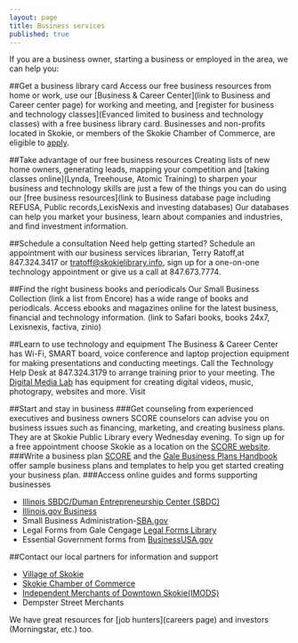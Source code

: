 ```yaml
---
layout: page
title: Business services
published: true
---
```


If you are a business owner, starting a business or employed in the area, we can help you:

##Get a business library card
Access our free business resources from home or work, use our [Business & Career Center](link to Business and Career center page) for working and meeting, and [register for business and technology classes](Evanced limited to business and technology classes) with a free business library card. Businesses and non-profits located in Skokie, or members of the Skokie Chamber of Commerce, are eligible to [apply](http://www.skokielibrary.info/s_about/How/business-card-application.pdf). 

##Take advantage of our free business resources
Creating lists of new home owners, generating leads, mapping your competition and [taking classes online](Lynda, Treehouse, Atomic Training) to sharpen your business and technology skills are just a few of the things you can do using our [free business resources](link to Business database page including REFUSA, Public records,LexisNexis and investing databases) Our databases can help you market your business, learn about companies and industries, and find investment information.

##Schedule a consultation
Need help getting started? Schedule an appointment with our business services librarian, Terry Ratoff,at 847.324.3417 or tratoff@skokielibrary.info, sign up for a one-on-one technology appointment or give us a call at 847.673.7774.

##Find the right business books and periodicals
Our Small Business Collection (link a list from Encore) has a wide range of books and periodicals. Access ebooks and magazines online for the latest business, financial and technology information. (link to Safari books, books 24x7, Lexisnexis, factiva, zinio)

##Learn to use technology and equipment
The Business & Career Center has Wi-Fi, SMART board, voice conference and laptop projection equipment for making presentations and conducting meetings. Call the Technology Help Desk at 847.324.3179 to arrange training prior to your meeting.
The [Digital Media Lab](http://www.skokielibrary.info/s_about/How/Tech_Resources/DML.asp) has equipment for creating digital videos, music, photograpy, websites and more. Visit 

##Start and stay in business
###Get counseling from experienced executives and business owners
SCORE counselors can advise you on business issues such as financing, marketing, and creating business plans. They are at Skokie Public Library every Wednesday evening. To sign up for a free appointment choose Skokie as a location on the [SCORE website](http://scorechicago.org/request-meeting/).
###Write a business plan
[SCORE](https://www.score.org/resources/business-planning-financial-statements-template-gallery) and the [Gale Business Plans Handbook](http://go.galegroup.com/ps/i.do?action=interpret&id=GALE|2YYW&v=2.1&u=skok17141&it=aboutBook&p=GVRL&sw=w&authCount=1) offer sample business plans and templates to help you get started creating your business plan.
###Access online guides and forms supporting businesses
- [Illinois SBDC/Duman Entrepreneurship Center (SBDC)](http://jvschicago.org/duman/) 
- [Illinois.gov Business](https://www.illinois.gov/business/Pages/default.asp)
- Small Business Administration-[SBA.gov](http://www.sba.gov/)
- Legal Forms from Gale Cengage [Legal Forms Library](http://subscriptions.uslegalforms.com/gale/index.php?s=categories)
- Essential Government forms from [BusinessUSA.gov](http://business.usa.gov/)

##Contact our local partners for information and support
- [Village of Skokie](http://www.skokie.org/index.cfm)
- [Skokie Chamber of Commerce](http://skokiechamber.org/)
- [Independent Merchants of Downtown Skokie(IMODS)](http://downtownskokie.org/)
- Dempster Street Merchants

We have great resources for [job hunters](careers page) and investors (Morningstar, etc.) too.